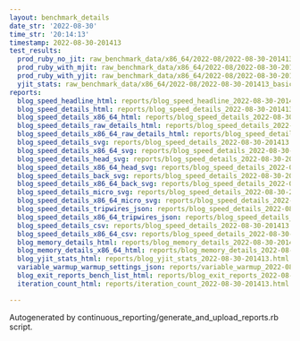 ```yaml
---
layout: benchmark_details
date_str: '2022-08-30'
time_str: '20:14:13'
timestamp: 2022-08-30-201413
test_results:
  prod_ruby_no_jit: raw_benchmark_data/x86_64/2022-08/2022-08-30-201413_basic_benchmark_prod_ruby_no_jit.json
  prod_ruby_with_mjit: raw_benchmark_data/x86_64/2022-08/2022-08-30-201413_basic_benchmark_prod_ruby_with_mjit.json
  prod_ruby_with_yjit: raw_benchmark_data/x86_64/2022-08/2022-08-30-201413_basic_benchmark_prod_ruby_with_yjit.json
  yjit_stats: raw_benchmark_data/x86_64/2022-08/2022-08-30-201413_basic_benchmark_yjit_stats.json
reports:
  blog_speed_headline_html: reports/blog_speed_headline_2022-08-30-201413.html
  blog_speed_details_html: reports/blog_speed_details_2022-08-30-201413.html
  blog_speed_details_x86_64_html: reports/blog_speed_details_2022-08-30-201413.x86_64.html
  blog_speed_details_raw_details_html: reports/blog_speed_details_2022-08-30-201413.raw_details.html
  blog_speed_details_x86_64_raw_details_html: reports/blog_speed_details_2022-08-30-201413.x86_64.raw_details.html
  blog_speed_details_svg: reports/blog_speed_details_2022-08-30-201413.svg
  blog_speed_details_x86_64_svg: reports/blog_speed_details_2022-08-30-201413.x86_64.svg
  blog_speed_details_head_svg: reports/blog_speed_details_2022-08-30-201413.head.svg
  blog_speed_details_x86_64_head_svg: reports/blog_speed_details_2022-08-30-201413.x86_64.head.svg
  blog_speed_details_back_svg: reports/blog_speed_details_2022-08-30-201413.back.svg
  blog_speed_details_x86_64_back_svg: reports/blog_speed_details_2022-08-30-201413.x86_64.back.svg
  blog_speed_details_micro_svg: reports/blog_speed_details_2022-08-30-201413.micro.svg
  blog_speed_details_x86_64_micro_svg: reports/blog_speed_details_2022-08-30-201413.x86_64.micro.svg
  blog_speed_details_tripwires_json: reports/blog_speed_details_2022-08-30-201413.tripwires.json
  blog_speed_details_x86_64_tripwires_json: reports/blog_speed_details_2022-08-30-201413.x86_64.tripwires.json
  blog_speed_details_csv: reports/blog_speed_details_2022-08-30-201413.csv
  blog_speed_details_x86_64_csv: reports/blog_speed_details_2022-08-30-201413.x86_64.csv
  blog_memory_details_html: reports/blog_memory_details_2022-08-30-201413.html
  blog_memory_details_x86_64_html: reports/blog_memory_details_2022-08-30-201413.x86_64.html
  blog_yjit_stats_html: reports/blog_yjit_stats_2022-08-30-201413.html
  variable_warmup_warmup_settings_json: reports/variable_warmup_2022-08-30-201413.warmup_settings.json
  blog_exit_reports_bench_list_html: reports/blog_exit_reports_2022-08-30-201413.bench_list.html
  iteration_count_html: reports/iteration_count_2022-08-30-201413.html

---
```

Autogenerated by continuous_reporting/generate_and_upload_reports.rb script.
